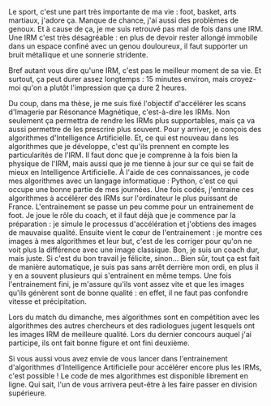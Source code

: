 <!-- !TeX spellcheck = fr-classique -->
<!-- LTeX: language=fr -->
<!-- cSpell: disable -->
<!-- MT180 draft

General flow:
sportif -> mal genou -> IRM - > IRM desagreable -> IRM long

objectif these -> outcome these -> algo -> nouveaute algo -> connaissance
code -> entrainement JZ -> prepa entrainement -> coeur entrainement -> correction -> fin entrainement

autres personnes jugent -> concours FB

envie de voir -> Github -> division superieure

-->

<!-- Intro: -->
Le sport, c'est une part très importante de ma vie : foot, basket, arts martiaux, j'adore ça.
Manque de chance, j'ai aussi des problèmes de genoux.
Et à cause de ça, je me suis retrouvé pas mal de fois dans une IRM.
Une IRM c'est très désagréable : en plus de devoir rester allongé immobile dans un espace confiné avec un genou douloureux, il faut supporter un bruit métallique et une sonnerie stridente.
<!-- En plus de ça, on doit parfois avoir un cathéter dans le bras. -->
Bref autant vous dire qu'une IRM, c'est pas le meilleur moment de sa vie.
Et surtout, ça peut durer assez longtemps : 15 minutes environ, mais croyez-moi qu'on a plutôt l'impression que ça dure 2 heures.
<!-- Pourtant, personne ne rechigne à en faire, et pour cause : on sait que ça va nous permettre de connaitre les raisons de nos problèmes. -->

<!-- Content -->
Du coup, dans ma thèse, je me suis fixé l'objectif d'accélérer les scans d'Imagerie par Résonance Magnétique, c'est-à-dire les IRMs.
Non seulement ça permettra de rendre les IRMs plus supportables, mais ça va aussi permettre de les prescrire plus souvent.
Pour y arriver, je conçois des algorithmes d'Intelligence Artificielle.
Et, ce qui est nouveau dans les algorithmes que je développe, c'est qu'ils prennent en compte les particularités de l'IRM.
Il faut donc que je comprenne à la fois bien la physique de l'IRM, mais aussi que je me tienne à jour sur ce qui se fait de mieux en Intelligence Artificielle.
À l'aide de ces connaissances, je code mes algorithmes avec un langage informatique : Python, c'est ce qui occupe une bonne partie de mes journées.
Une fois codés, j'entraine ces algorithmes à accélérer des IRMs sur l'ordinateur le plus puissant de France.
L'entrainement se passe un peu comme pour un entrainement de foot.
Je joue le rôle du coach, et il faut déjà que je commence par la préparation : je simule le processus d'accélération et j'obtiens des images de mauvaise qualité.
Ensuite vient le cœur de l'entrainement : je montre ces images à mes algorithmes et leur but, c'est de les corriger pour qu'on ne voit plus la différence avec une image classique.
Bon, je suis un coach dur, mais juste.
Si c'est du bon travail je félicite, sinon...
Bien sûr, tout ça est fait de manière automatique, je suis pas sans arrêt derrière mon ordi, en plus il y en a souvent plusieurs qui s'entrainent en même temps.
Une fois l'entrainement fini, je m'assure qu'ils vont assez vite et que les images qu'ils génèrent sont de bonne qualité : en effet, il ne faut pas confondre vitesse et précipitation.

<!-- Parfois, ce sont d'autres personnes qui jugent mes algorithmes dans ce qui serait l'équivalent du match du dimanche. -->
Lors du match du dimanche, mes algorithmes sont en compétition avec les algorithmes des autres chercheurs et des radiologues jugent lesquels ont les images IRM de meilleure qualité.
Lors du dernier concours auquel j'ai participe, ils ont fait bonne figure et ont fini deuxième.

<!-- CCL et outro -->
<!-- Si jamais l'un de vous a envie de voir à quoi ressemblent les codes de mes algorithmes et même d'essayer de les entrainer, c'est possible ! -->
Si vous aussi vous avez envie de vous lancer dans l'entrainement d'algorithmes d'Intelligence Artificielle pour accélérer encore plus les IRMs, c'est possible !
Le code de mes algorithmes est disponible librement en ligne.
Qui sait, l'un de vous arrivera peut-être à les faire passer en division supérieure.
